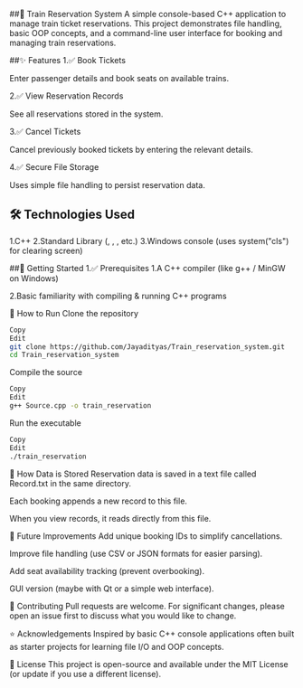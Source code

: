 ##🚆 Train Reservation System
A simple console-based C++ application to manage train ticket reservations. This project demonstrates file handling, basic OOP concepts, and a command-line user interface for booking and managing train reservations.

##✨ Features
1.✅ Book Tickets

Enter passenger details and book seats on available trains.

2.✅ View Reservation Records

See all reservations stored in the system.

3.✅ Cancel Tickets

Cancel previously booked tickets by entering the relevant details.

4.✅ Secure File Storage

Uses simple file handling to persist reservation data.

## 🛠 Technologies Used
1.C++
2.Standard Library (<iostream>, <fstream>, <cstdio>, etc.)
3.Windows console (uses system("cls") for clearing screen)

##🚀 Getting Started
1.✅ Prerequisites
1.A C++ compiler (like g++ / MinGW on Windows)

2.Basic familiarity with compiling & running C++ programs

🔧 How to Run
Clone the repository

```bash
Copy
Edit
git clone https://github.com/Jayadityas/Train_reservation_system.git
cd Train_reservation_system
```
Compile the source

```bash
Copy
Edit
g++ Source.cpp -o train_reservation
```
Run the executable

```bash
Copy
Edit
./train_reservation
```

📁 How Data is Stored
Reservation data is saved in a text file called Record.txt in the same directory.

Each booking appends a new record to this file.

When you view records, it reads directly from this file.

🚀 Future Improvements
Add unique booking IDs to simplify cancellations.

Improve file handling (use CSV or JSON formats for easier parsing).

Add seat availability tracking (prevent overbooking).

GUI version (maybe with Qt or a simple web interface).

🤝 Contributing
Pull requests are welcome. For significant changes, please open an issue first to discuss what you would like to change.

⭐ Acknowledgements
Inspired by basic C++ console applications often built as starter projects for learning file I/O and OOP concepts.

📜 License
This project is open-source and available under the MIT License (or update if you use a different license).

